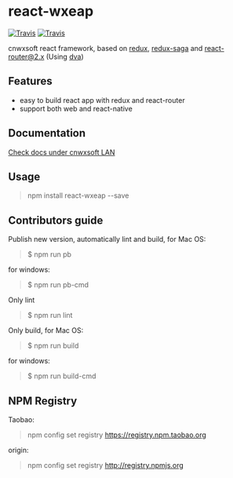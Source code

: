 # react-wxeap 

[![Travis](https://img.shields.io/travis/rust-lang/rust.svg)](https://www.npmjs.com/package/react-wxeap)
[![Travis](https://img.shields.io/npm/v/react-wxeap.svg?style=flat)](https://img.shields.io/npm/v/react-wxeap.svg?style=flat)

cnwxsoft react framework, based on [redux](https://github.com/reactjs/redux), [redux-saga](https://github.com/yelouafi/redux-saga) and [react-router@2.x](https://github.com/ReactTraining/react-router/tree/v2.8.1) (Using [dva](https://github.com/dvajs/dva/))

## Features

* easy to build react app with redux and react-router
* support both web and react-native


## Documentation
[Check docs under cnwxsoft LAN](http://192.168.0.7/reactwxeap)

## Usage

> npm install react-wxeap --save

## Contributors guide

Publish new version, automatically lint and build, for Mac OS: 
>$ npm run pb

for windows:
>$ npm run pb-cmd

Only lint 
>$ npm run lint

Only build, for Mac OS: 
>$ npm run build

for windows:
>$ npm run build-cmd

## NPM Registry
Taobao:
> npm config set registry https://registry.npm.taobao.org 

origin:
> npm config set registry http://registry.npmjs.org